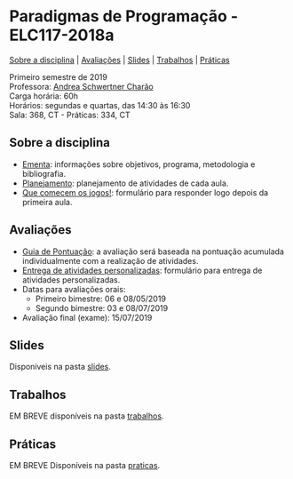 # Paradigmas de Programação - ELC117-2018a
[Sobre a disciplina](#sobre-a-disciplina) | [Avaliações](#avaliações) | [Slides](#slides) | [Trabalhos](#trabalhos) | [Práticas](#práticas)


Primeiro semestre de 2019  
Professora: [Andrea Schwertner Charão](http://www.inf.ufsm.br/~andrea)  
Carga horária: 60h  
Horários: segundas e quartas, das 14:30 às 16:30  
Sala: 368, CT - Práticas: 334, CT  

## Sobre a disciplina
 - [Ementa](https://drive.google.com/file/d/0B2aW-kt5pdi7X2ZLbEYxNG1KZVk/view?usp=sharing): informações sobre objetivos, programa, metodologia e bibliografia.
 - [Planejamento](https://docs.google.com/spreadsheets/d/1SAG5XDup7IAMEttgnsr3c_gx9kSYLDo4X-sBcCHJ8_o/edit?usp=sharing): planejamento de atividades de cada aula.
 - [Que comecem os jogos!](https://docs.google.com/forms/d/e/1FAIpQLSezBHYhYEVbOz-QTuPLERAVOA-5zjAPfrzCtPqyuNY6s6d3VQ/viewform): formulário para responder logo depois da primeira aula.

 
 
## Avaliações

 - [Guia de Pontuação](https://docs.google.com/spreadsheets/d/1MalI_RPqpU6DQX6ayu5xojrOY7Kxvs-IF49cZuv9xEo/edit?usp=sharing): a avaliação será baseada na pontuação acumulada individualmente com a realização de atividades.  
 - [Entrega de atividades personalizadas](https://docs.google.com/forms/d/e/1FAIpQLSeLcmaFYzm42CEMQE7Lvz9FXOoZt4LLmVr1FE6RR2qSiinEtg/viewform): formulário para entrega de atividades personalizadas.
 - Datas para avaliações orais:  
   - Primeiro bimestre: 06 e 08/05/2019  
   - Segundo bimestre: 03 e 08/07/2019  
 - Avaliação final (exame): 15/07/2019  




## Slides

Disponíveis na pasta [slides](slides). 

## Trabalhos

EM BREVE disponíveis na pasta [trabalhos](trabalhos).

<!--
 1. [Programação funcional em Haskell](trabalhos/t1) (entrega até domingo, 18/03/2018, 23:59)
 2. [Mais programação funcional em Haskell](trabalhos/t2) (entrega até segunda, 2/4/2018, 23:59)
 3. [Programação lógica em Prolog](trabalhos/t3) (entrega até segunda, 16/4/2018, 23:59)
 4. [Resolvendo problemas da OBI em Prolog](trabalhos/t4) (entrega até segunda, 30/04/2018, 23:59)
 5. [Editor de grafos com JavaFX](trabalhos/t5) (entrega até segunda, 04/06/2018, 23:59)
 6. [Planarity puzzle com JavaFX](trabalhos/t6) (entrega até terça, 12/06/2018, 23:59)
 7. [Dashboard para monitoramento de frota de ônibus urbanos](trabalhos/t7) (entrega até domingo, 01/07/2018, 23:59)
-->

## Práticas

EM BREVE Disponíveis na pasta [praticas](praticas).

<!--
 - Haskell: [(1)](praticas/funcional/haskell01) [(2)](praticas/funcional/haskell02) [(3)](praticas/funcional/haskell03) [(4)](praticas/funcional/haskell04) 
 - Testes (quizzes) de Haskell com correção automática: [(1)](https://testmoz.com/471285/) [(2)](https://testmoz.com/471302/)
 - Prolog: [(1)](praticas/logico/prolog1) [(2)](praticas/logico/prolog2) [(3)](praticas/logico/prolog3) [(4)](praticas/logico/prolog4)

 -->

